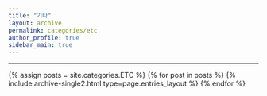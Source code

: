 ```yaml
---
title: "기타"
layout: archive
permalink: categories/etc
author_profile: true
sidebar_main: true
---
```


<!-- 공백이 포함되어 있는 카테고리 이름의 경우 site.categories['a b c'] 이런식으로! -->

***

{% assign posts = site.categories.ETC %}
{% for post in posts %} {% include archive-single2.html type=page.entries_layout %} {% endfor %}